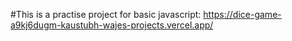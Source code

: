 #This is a practise project for basic javascript:
https://dice-game-a9kj6dugm-kaustubh-wajes-projects.vercel.app/
